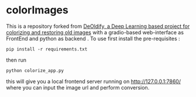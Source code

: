 
# colorImages

This is a repository forked from [DeOldify, a Deep Learning based project for colorizing and restoring old images](https://github.com/jantic/DeOldify) with a gradio-based web-interface as FrontEnd and python as backend .
To use first install the pre-requisites :

`pip install -r requirements.txt`

then run

`python colorize_app.py`

this will give you a local frontend server running on http://127.0.0.1:7860/ where you can input the image url and perform conversion.
